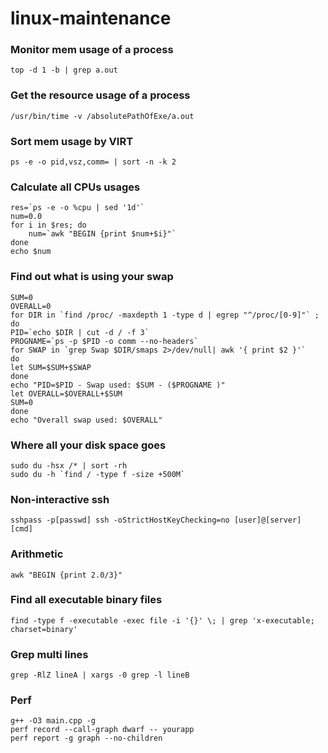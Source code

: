 # linux-maintenance


### Monitor mem usage of a process ###
```
top -d 1 -b | grep a.out
```

### Get the resource usage of a process ###
```
/usr/bin/time -v /absolutePathOfExe/a.out
```

### Sort mem usage by VIRT ###
```
ps -e -o pid,vsz,comm= | sort -n -k 2
```

### Calculate all CPUs usages ###
```
res=`ps -e -o %cpu | sed '1d'`
num=0.0
for i in $res; do
    num=`awk "BEGIN {print $num+$i}"`
done
echo $num
```

### Find out what is using your swap ###
```
SUM=0
OVERALL=0
for DIR in `find /proc/ -maxdepth 1 -type d | egrep "^/proc/[0-9]"` ; do
PID=`echo $DIR | cut -d / -f 3`
PROGNAME=`ps -p $PID -o comm --no-headers`
for SWAP in `grep Swap $DIR/smaps 2>/dev/null| awk '{ print $2 }'`
do
let SUM=$SUM+$SWAP
done
echo "PID=$PID - Swap used: $SUM - ($PROGNAME )"
let OVERALL=$OVERALL+$SUM
SUM=0
done
echo "Overall swap used: $OVERALL"
```

### Where all your disk space goes ###
```
sudo du -hsx /* | sort -rh
sudo du -h `find / -type f -size +500M`
```

### Non-interactive ssh ###
```
sshpass -p[passwd] ssh -oStrictHostKeyChecking=no [user]@[server] [cmd]
```

### Arithmetic ###
```
awk "BEGIN {print 2.0/3}"
```

### Find all executable binary files ###
```
find -type f -executable -exec file -i '{}' \; | grep 'x-executable; charset=binary'
```

### Grep multi lines ###
```
grep -RlZ lineA | xargs -0 grep -l lineB
```

### Perf ###
```
g++ -O3 main.cpp -g
perf record --call-graph dwarf -- yourapp
perf report -g graph --no-children 
```
